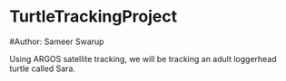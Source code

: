 # TurtleTrackingProject
#Author: Sameer Swarup

Using ARGOS satellite tracking, we will be tracking an adult loggerhead turtle called Sara.